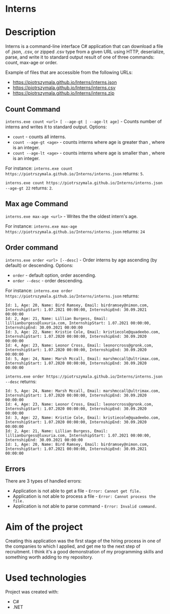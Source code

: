 # Interns

# Description
Interns is a command-line interface C# application that can download a file of .json, .csv, or zipped .csv type from a given URL using HTTP, deserialize, parse, and write it to standard output result of one of three commands: count, max-age or order.

Example of files that are accessible from the following URLs:
* https://piotrszymala.github.io/Interns/interns.json
* https://piotrszymala.github.io/Interns/interns.csv
* https://piotrszymala.github.io/Interns/interns.zip


## Count Command

```interns.exe count <url> [ --age-gt | --age-lt age]``` - Counts number of interns and writes it to standard output. Options:
* ```count``` - counts all interns.
* ```count --age-gt <age>``` - counts interns where age is greater than <age>, where <age> is an integer.
* ```count --age-lt <age>``` - counts interns where age is smaller than <age>, where <age> is an integer.

For instance: ```interns.exe count https://piotrszymala.github.io/Interns/interns.json``` returns: ```5```.

```interns.exe count https://piotrszymala.github.io/Interns/interns.json --age-gt 22``` returns: ```2```.

## Max age Command

```interns.exe max-age <url>``` - Writes the the oldest intern's age.

For instance: ```interns.exe max-age https://piotrszymala.github.io/Interns/interns.json``` returns: ```24```

## Order command
```interns.exe order <url> [--desc]``` - Order interns by age ascending (by default) or descending. Options:
* ```order``` - default option, order ascending.
* ```order --desc``` - order descending.

For instance: ```interns.exe order https://piotrszymala.github.io/Interns/interns.json``` returns: 
```
Id: 1, Age: 20, Name: Bird Ramsey, Email: birdramsey@nimon.com, InternshipStart: 1.07.2021 00:00:00, InternshipEnd: 30.09.2021 00:00:00 
Id: 2, Age: 21, Name: Lillian Burgess, Email: lillianburgess@luxuria.com, InternshipStart: 1.07.2021 00:00:00, InternshipEnd: 30.09.2021 00:00:00 
Id: 3, Age: 22, Name: Kristie Cole, Email: kristiecole@quadeebo.com, InternshipStart: 1.07.2020 00:00:00, InternshipEnd: 30.09.2020 00:00:00 
Id: 4, Age: 23, Name: Leonor Cross, Email: leonorcross@gronk.com, InternshipStart: 1.07.2020 00:00:00, InternshipEnd: 30.09.2020 00:00:00 
Id: 5, Age: 24, Name: Marsh Mccall, Email: marshmccall@ultrimax.com, InternshipStart: 1.07.2020 00:00:00, InternshipEnd: 30.09.2020 00:00:00
```
```interns.exe order https://piotrszymala.github.io/Interns/interns.json --desc``` returns: 
```
Id: 5, Age: 24, Name: Marsh Mccall, Email: marshmccall@ultrimax.com, InternshipStart: 1.07.2020 00:00:00, InternshipEnd: 30.09.2020 00:00:00 
Id: 4, Age: 23, Name: Leonor Cross, Email: leonorcross@gronk.com, InternshipStart: 1.07.2020 00:00:00, InternshipEnd: 30.09.2020 00:00:00 
Id: 3, Age: 22, Name: Kristie Cole, Email: kristiecole@quadeebo.com, InternshipStart: 1.07.2020 00:00:00, InternshipEnd: 30.09.2020 00:00:00 
Id: 2, Age: 21, Name: Lillian Burgess, Email: lillianburgess@luxuria.com, InternshipStart: 1.07.2021 00:00:00, InternshipEnd: 30.09.2021 00:00:00 
Id: 1, Age: 20, Name: Bird Ramsey, Email: birdramsey@nimon.com, InternshipStart: 1.07.2021 00:00:00, InternshipEnd: 30.09.2021 00:00:00 
```

## Errors  
There are 3 types of handled errors:
  
* Application is not able to get a file - ```Error: Cannot get file.```
* Application is not able to process a file - ```Error: Cannot process the file.```  
* Application is not able to parse command - ```Error: Invalid command.```  
  
# Aim of the project  
Creating this application was the first stage of the hiring process in one of the companies to which I applied, and get me to the next step of recruitment. I think it's a good demonstration of my programming skills and something worth adding to my repository.
  
# Used technologies
Project was created with:
* C#
* .NET

